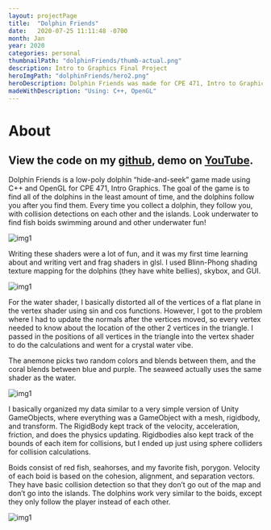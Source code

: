 ```yaml
---
layout: projectPage
title:  "Dolphin Friends"
date:   2020-07-25 11:11:48 -0700
month: Jan
year: 2020
categories: personal
thumbnailPath: "dolphinFriends/thumb-actual.png"
description: Intro to Graphics Final Project
heroImgPath: "dolphinFriends/hero2.png"
heroDescription: Dolphin Friends was made for CPE 471, Intro to Graphics. It was my first time delving into shaders and learning how the graphics pipeline works, and I really enjoyed it! We essentially created our own simple game engine from scratch.
madeWithDescription: "Using: C++, OpenGL"
---
```

# About
## View the code on my [github][github-link], demo on [YouTube][youtube-link].

Dolphin Friends is a low-poly dolphin “hide-and-seek” game made using C++ and OpenGL for CPE 471, Intro Graphics. The goal of the game is to find all of the dolphins in the least amount of time, and the dolphins follow you after you find them. Every time you collect a dolphin, they follow you, with collision detections on each other and the islands. Look underwater to find fish boids swimming around and other underwater fun!


![img1](../../../../assets/images/projects/dolphinFriends/test-hero.gif)

Writing these shaders were a lot of fun, and it was my first time learning about and writing vert and frag shaders in glsl. I used Blinn-Phong shading texture mapping for the dolphins (they have white bellies), skybox, and GUI.

![img1](../../../../assets/images/projects/dolphinFriends/terrain.png)

For the water shader, I basically distorted all of the vertices of a flat plane in the vertex shader using sin and cos functions. However, I got to the problem where I had to update the normals after the vertices moved, so every vertex needed to know about the location of the other 2 vertices in the triangle. I passed in the positions of all vertices in the triangle into the vertex shader to do the calculations and went for a crystal water vibe.

The anemone picks two random colors and blends between them, and the coral blends between blue and purple. The seaweed actually uses the same shader as the water.

![img1](../../../../assets/images/projects/dolphinFriends/hero.PNG)

I basically organized my data similar to a very simple version of Unity GameObjects, where everything was a GameObject with a mesh, rigidbody, and transform.
The RigidBody kept track of the velocity, acceleration, friction, and does the physics updating. Rigidbodies also kept track of the bounds of each item for collisions, but I ended up just using sphere colliders for collision calculations.

Boids consist of red fish, seahorses, and my favorite fish, porygon. Velocity of each boid is based on the cohesion, alignment, and separation vectors. They have basic collision detection so that they don’t go out of the map and don’t go into the islands. The dolphins work very similar to the boids, except they only follow the player instead of each other.


![img1](../../../../assets/images/projects/dolphinFriends/boids.gif)


[jekyll-docs]: https://jekyllrb.com/docs/home
[jekyll-gh]:   https://github.com/jekyll/jekyll
[jekyll-talk]: https://talk.jekyllrb.com/
[itch-link]: https://faliona6.itch.io/polychicken
[github-link]:https://github.com/faliona6/GraphicsFinalProj/tree/master/p5
[youtube-link]:https://www.youtube.com/watch?v=a0aZystn5YE&feature=youtu.be

